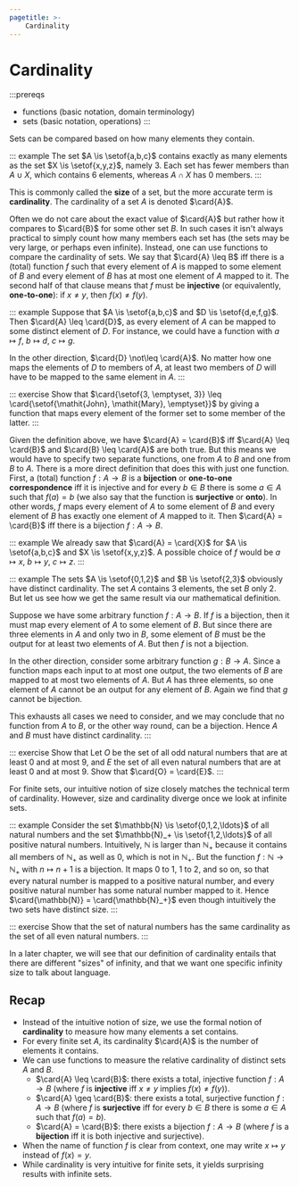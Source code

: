 ```yaml
---
pagetitle: >-
    Cardinality
---
```


# Cardinality

:::prereqs
- functions (basic notation, domain terminology)
- sets (basic notation, operations)
:::

Sets can be compared based on how many elements they contain.

::: example
The set $A \is \setof{a,b,c}$ contains exactly as many elements as the set $X \is \setof{x,y,z}$, namely $3$.
Each set has fewer members than $A \cup X$, which contains $6$ elements, whereas $A \cap X$ has $0$ members.
:::

This is commonly called the **size** of a set, but the more accurate term is **cardinality**.
The cardinality of a set $A$ is denoted $\card{A}$.

Often we do not care about the exact value of $\card{A}$ but rather how it compares to $\card{B}$ for some other set $B$.
In such cases it isn't always practical to simply count how many members each set has (the sets may be very large, or perhaps even infinite).
Instead, one can use functions to compare the cardinality of sets.
We say that $\card{A} \leq B$ iff there is a (total) function $f$ such that every element of $A$ is mapped to some element of $B$ and every element of $B$ has at most one element of $A$ mapped to it.
The second half of that clause means that $f$ must be **injective** (or equivalently, **one-to-one**): if $x \neq y$, then $f(x) \neq f(y)$.

::: example
Suppose that $A \is \setof{a,b,c}$ and $D \is \setof{d,e,f,g}$.
Then $\card{A} \leq \card{D}$, as every element of $A$ can be mapped to some distinct element of $D$.
For instance, we could have a function with
$a \mapsto f$,
$b \mapsto d$,
$c \mapsto g$.

In the other direction, $\card{D} \not\leq \card{A}$.
No matter how one maps the elements of $D$ to members of $A$, at least two members of $D$ will have to be mapped to the same element in $A$.
:::

::: exercise
Show that $\card{\setof{3, \emptyset, 3}} \leq \card{\setof{\mathit{John}, \mathit{Mary}, \emptyset}}$ by giving a function that maps every element of the former set to some member of the latter.
:::

Given the definition above, we have $\card{A} = \card{B}$ iff $\card{A} \leq \card{B}$ and $\card{B} \leq \card{A}$ are both true.
But this means we would have to specify two separate functions, one from $A$ to $B$ and one from $B$ to $A$.
There is a more direct definition that does this with just one function.
First, a (total) function $f: A \rightarrow B$ is a **bijection** or **one-to-one correspondence** iff it is injective and for every $b \in B$ there is some $a \in A$ such that $f(a) = b$ (we also say that the function is **surjective** or **onto**).
In other words, $f$ maps every element of $A$ to some element of $B$ and every element of $B$ has exactly one element of $A$ mapped to it.
Then $\card{A} = \card{B}$ iff there is a bijection $f: A \rightarrow B$.

::: example
We already saw that $\card{A} = \card{X}$ for $A \is \setof{a,b,c}$ and $X \is \setof{x,y,z}$.
A possible choice of $f$ would be
$a \mapsto x$,
$b \mapsto y$,
$c \mapsto z$.
:::

::: example
The sets $A \is \setof{0,1,2}$ and $B \is \setof{2,3}$ obviously have distinct cardinality.
The set $A$ contains 3 elements, the set $B$ only 2.
But let us see how we get the same result via our mathematical definition.

Suppose we have some arbitrary function $f: A \rightarrow B$.
If $f$ is a bijection, then it must map every element of $A$ to some element of $B$.
But since there are three elements in $A$ and only two in $B$, some element of $B$ must be the output for at least two elements of $A$.
But then $f$ is not a bijection.

In the other direction, consider some arbitrary function $g: B \rightarrow A$.
Since a function maps each input to at most one output, the two elements of $B$ are mapped to at most two elements of $A$.
But $A$ has three elements, so one element of $A$ cannot be an output for any element of $B$.
Again we find that $g$ cannot be bijection.

This exhausts all cases we need to consider, and we may conclude that no function from $A$ to $B$, or the other way round, can be a bijection.
Hence $A$ and $B$ must have distinct cardinality.
:::

::: exercise
Show that
Let $O$ be the set of all odd natural numbers that are at least $0$ and at most $9$, and $E$ the set of all even natural numbers that are at least $0$ and at most $9$.
Show that $\card{O} = \card{E}$.
:::

For finite sets, our intuitive notion of size closely matches the technical term of cardinality.
However, size and cardinality diverge once we look at infinite sets.

::: example
Consider the set $\mathbb{N} \is \setof{0,1,2,\ldots}$ of all natural numbers and the set $\mathbb{N}_+ \is \setof{1,2,\ldots}$ of all positive natural numbers.
Intuitively, $\mathbb{N}$ is larger than $\mathbb{N}_+$ because it contains all members of $\mathbb{N}_+$ as well as 0, which is not in $\mathbb{N}_+$.
But the function $f: \mathbb{N} \rightarrow \mathbb{N}_+$ with $n \mapsto n+1$ is a bijection.
It maps $0$ to $1$, $1$ to $2$, and so on, so that every natural number is mapped to a positive natural number, and every positive natural number has some natural number mapped to it.
Hence $\card{\mathbb{N}} = \card{\mathbb{N}_+}$ even though intuitively the two sets have distinct size.
:::

::: exercise
Show that the set of natural numbers has the same cardinality as the set of all even natural numbers.
:::

In a later chapter, we will see that our definition of cardinality entails that there are different "sizes" of infinity, and that we want one specific infinity size to talk about language.

## Recap

- Instead of the intuitive notion of size, we use the formal notion of **cardinality** to measure how many elements a set contains.
- For every finite set $A$, its cardinality $\card{A}$ is the number of elements it contains.
- We can use functions to measure the relative cardinality of distinct sets $A$ and $B$.
    - $\card{A} \leq \card{B}$: there exists a total, injective function $f: A \rightarrow B$ (where $f$ is **injective** iff $x \neq y$ implies $f(x) \neq f(y)$).
    - $\card{A} \geq \card{B}$: there exists a total, surjective function $f: A \rightarrow B$ (where $f$ is **surjective** iff for every $b \in B$ there is some $a \in A$ such that $f(a) = b$).
    - $\card{A} = \card{B}$: there exists a bijection $f: A \rightarrow B$ (where $f$ is a **bijection** iff it is both injective and surjective).
- When the name of function $f$ is clear from context, one may write $x \mapsto y$ instead of $f(x) = y$.
- While cardinality is very intuitive for finite sets, it yields surprising results with infinite sets.
